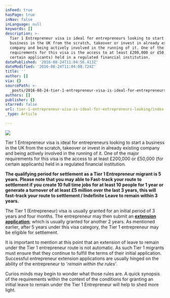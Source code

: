 ```yaml
---
inFeed: true
hasPage: true
inNav: false
inLanguage: null
keywords: []
description: >-
  Tier 1 Entrepreneur visa is ideal for entrepreneurs looking to start a
  business in the UK from the scratch, takeover or invest in already existing
  company and being actively involved in the running of it. One of the major
  requirements for this visa is the access to at least £200,000 or £50,000 (for
  certain applicants) held in a regulated financial institution.
datePublished: '2016-08-24T11:04:56.413Z'
dateModified: '2016-08-24T11:04:08.724Z'
title: ''
author: []
via: {}
sourcePath: >-
  _posts/2016-08-24-tier-1-entrepreneur-visa-is-ideal-for-entrepreneurs-looking.md
authors: []
publisher: {}
starred: false
url: tier-1-entrepreneur-visa-is-ideal-for-entrepreneurs-looking/index.html
_type: Article

---
```

![](https://the-grid-user-content.s3-us-west-2.amazonaws.com/9ac5ec49-e819-4213-bf19-8a26fd1f0917.jpg)

Tier 1 Entrepreneur visa is ideal for entrepreneurs looking to start a business in the UK from the scratch, takeover or invest in already existing company and being actively involved in the running of it. One of the major requirements for this visa is the access to at least £200,000 or £50,000 (for certain applicants) held in a regulated financial institution.

**The qualifying period for settlement as a Tier 1 Entrepreneur migrant is 5 years. Please note that you may able to Fast-track your route to settlement if you create 10 full time jobs for at least 10 people for 1 year or generate a turnover of at least £5 million over the last 3 years, this will fast-track your route to settlement / Indefinite Leave to remain within 3 years.**

The Tier 1 (Entrepreneur) visa is usually granted for an initial period of 3 years and four months. The entrepreneur may then submit an [**extension application**][0]; which is usually granted for another 2 years. As mentioned earlier, after 5 years under this visa category, the Tier 1 entrepreneur may be eligible for settlement.

It is important to mention at this point that an extension of leave to remain under the Tier 1 entrepreneur route is not automatic. As such Tier 1 migrants must ensure that they continue to fulfill the terms of their initial application. Successful entrepreneur extension applications are usually hinged on the ability of the entrepreneur to '_remain within the rules'_.

Curios minds may begin to wonder what those rules are. A quick synopsis of the requirements within the context of the conditions for granting an initial leave to remain under the Tier 1 Entrepreneur will help to shed more light.

[0]: https://www.reissedwards.com/uk-visas/tier-1-entrepreneur-extension/